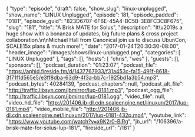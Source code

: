{
  "type": "episode",
  "draft": false,
  "show_slug": "linux-unplugged",
  "show_name": "LINUX Unplugged",
  "episode": 181,
  "episode_padded": "0181",
  "episode_guid": "823D6707-6F6E-45A4-BC5B-3E8FC3C8F675",
  "slug": "181",
  "title": "A Brisk MATE for Solus",
  "description": "It\u2019s a huge show with a bonanza of updates, big future plans & cross project collaboration.\n\nMichael Hall from Canonical join us to discuss UbunCon, SCALE15x plans & much more!",
  "date": "2017-01-24T20:30:30-08:00",
  "header_image": "/images/shows/linux-unplugged.png",
  "categories": [
    "LINUX Unplugged"
  ],
  "tags": [],
  "hosts": [
    "chris",
    "wes"
  ],
  "guests": [],
  "sponsors": [],
  "podcast_duration": "01:23:07",
  "podcast_file": "https://aphid.fireside.fm/d/1437767933/f31a453c-fa15-491f-8618-3f71f1d565e5/e3ff8dba-63d9-4f3a-bb7c-1925bd1a3b54.mp3",
  "podcast_bytes": 40284139,
  "podcast_chapters": null,
  "podcast_alt_file": "http://traffic.libsyn.com/jbmirror/lup-0181.mp3",
  "podcast_ogg_file": "http://traffic.libsyn.com/jbmirror/lup-0181.ogg",
  "video_file": null,
  "video_hd_file": "http://201406.jb-dl.cdn.scaleengine.net/linuxun/2017/lup-0181.mp4",
  "video_mobile_file": "http://201406.jb-dl.cdn.scaleengine.net/linuxun/2017/lup-0181-432p.mp4",
  "youtube_link": "https://www.youtube.com/watch?v=x9K2r0-BlRg",
  "jb_url": "/106396/a-brisk-mate-for-solus-lup-181/",
  "fireside_url": "/181"
}

